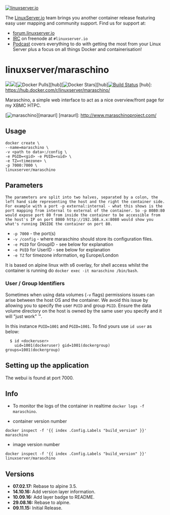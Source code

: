 [linuxserverurl]: https://linuxserver.io
[forumurl]: https://forum.linuxserver.io
[ircurl]: https://www.linuxserver.io/irc/
[podcasturl]: https://www.linuxserver.io/podcast/

[![linuxserver.io](https://raw.githubusercontent.com/linuxserver/docker-templates/master/linuxserver.io/img/linuxserver_medium.png)][linuxserverurl]

The [LinuxServer.io][linuxserverurl] team brings you another container release featuring easy user mapping and community support. Find us for support at:
* [forum.linuxserver.io][forumurl]
* [IRC][ircurl] on freenode at `#linuxserver.io`
* [Podcast][podcasturl] covers everything to do with getting the most from your Linux Server plus a focus on all things Docker and containerisation!

# linuxserver/maraschino
[![](https://images.microbadger.com/badges/version/linuxserver/maraschino.svg)](https://microbadger.com/images/linuxserver/maraschino "Get your own version badge on microbadger.com")[![](https://images.microbadger.com/badges/image/linuxserver/maraschino.svg)](http://microbadger.com/images/linuxserver/maraschino "Get your own image badge on microbadger.com")[![Docker Pulls](https://img.shields.io/docker/pulls/linuxserver/maraschino.svg)][hub][![Docker Stars](https://img.shields.io/docker/stars/linuxserver/maraschino.svg)][hub][![Build Status](http://jenkins.linuxserver.io:8080/buildStatus/icon?job=Dockers/LinuxServer.io/linuxserver-maraschino)](http://jenkins.linuxserver.io:8080/job/Dockers/job/LinuxServer.io/job/linuxserver-maraschino/)
[hub]: https://hub.docker.com/r/linuxserver/maraschino/

Maraschino, a simple web interface to act as a nice overview/front page for my XBMC HTPC.

[![maraschino](https://raw.githubusercontent.com/linuxserver/docker-templates/master/linuxserver.io/img/maraschino.png)][maraurl]
[maraurl]: http://www.maraschinoproject.com/

## Usage

```
docker create \
--name=maraschino \
-v <path to data>:/config \
-e PGID=<gid> -e PUID=<uid> \
-e TZ=<timezone> \
-p 7000:7000 \
linuxserver/maraschino
```

## Parameters

`The parameters are split into two halves, separated by a colon, the left hand side representing the host and the right the container side. 
For example with a port -p external:internal - what this shows is the port mapping from internal to external of the container.
So -p 8080:80 would expose port 80 from inside the container to be accessible from the host's IP on port 8080
http://192.168.x.x:8080 would show you what's running INSIDE the container on port 80.`


* `-p 7000` - the port(s)
* `-v /config` - where maraschino should store its configuration files.
* `-e PGID` for GroupID - see below for explanation
* `-e PUID` for UserID - see below for explanation
* `-e TZ` for timezone information, eg Europe/London

It is based on alpine linux with s6 overlay, for shell access whilst the container is running do `docker exec -it maraschino /bin/bash`.

### User / Group Identifiers

Sometimes when using data volumes (`-v` flags) permissions issues can arise between the host OS and the container. We avoid this issue by allowing you to specify the user `PUID` and group `PGID`. Ensure the data volume directory on the host is owned by the same user you specify and it will "just work" ™.

In this instance `PUID=1001` and `PGID=1001`. To find yours use `id user` as below:

```
  $ id <dockeruser>
    uid=1001(dockeruser) gid=1001(dockergroup) groups=1001(dockergroup)
```

## Setting up the application

The webui is found at port 7000.


## Info

* To monitor the logs of the container in realtime `docker logs -f maraschino`.

* container version number 

`docker inspect -f '{{ index .Config.Labels "build_version" }}' maraschino`

* image version number

`docker inspect -f '{{ index .Config.Labels "build_version" }}' linuxserver/maraschino`

## Versions

+ **07.02.17:** Rebase to alpine 3.5.
+ **14.10.16:** Add version layer information.
+ **10.09.16:** Add layer badge to README.
+ **29.08.16:** Rebase to alpine.
+ **09.11.15:** Initial Release.
